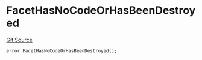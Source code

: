# FacetHasNoCodeOrHasBeenDestroyed
[Git Source](https://github.com/thrackle-io/tron/blob/263e499d66345014a4fa5059735434da59124980/src/client/token/handler/diamond/HandlerDiamond.sol)


```solidity
error FacetHasNoCodeOrHasBeenDestroyed();
```

